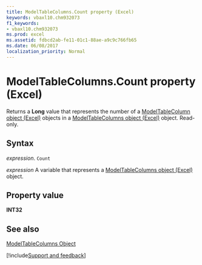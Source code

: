 ```yaml
---
title: ModelTableColumns.Count property (Excel)
keywords: vbaxl10.chm932073
f1_keywords:
- vbaxl10.chm932073
ms.prod: excel
ms.assetid: fdbcd2ab-fe11-01c1-88ae-a9c9c766fb65
ms.date: 06/08/2017
localization_priority: Normal
---
```



# ModelTableColumns.Count property (Excel)

Returns a  **Long** value that represents the number of a [ModelTableColumn object (Excel)](Excel.modeltablecolumn.md) objects in a [ModelTableColumns object (Excel)](Excel.modeltablecolumns.md) object. Read-only.


## Syntax

_expression_. `Count`

_expression_ A variable that represents a [ModelTableColumns object (Excel)](Excel.modeltablecolumns.md) object.


## Property value

 **INT32**


## See also



[ModelTableColumns Object](Excel.modeltablecolumns.md)

[!include[Support and feedback](~/includes/feedback-boilerplate.md)]